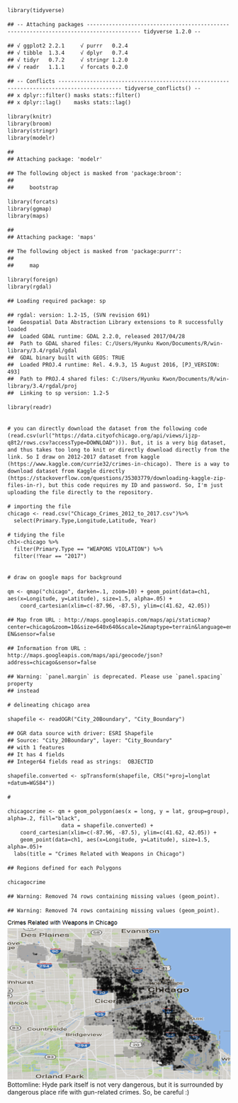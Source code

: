     library(tidyverse)

    ## -- Attaching packages --------------------------------------------------------------------------------------- tidyverse 1.2.0 --

    ## √ ggplot2 2.2.1     √ purrr   0.2.4
    ## √ tibble  1.3.4     √ dplyr   0.7.4
    ## √ tidyr   0.7.2     √ stringr 1.2.0
    ## √ readr   1.1.1     √ forcats 0.2.0

    ## -- Conflicts ------------------------------------------------------------------------------------------ tidyverse_conflicts() --
    ## x dplyr::filter() masks stats::filter()
    ## x dplyr::lag()    masks stats::lag()

    library(knitr)
    library(broom)
    library(stringr)
    library(modelr)

    ## 
    ## Attaching package: 'modelr'

    ## The following object is masked from 'package:broom':
    ## 
    ##     bootstrap

    library(forcats)
    library(ggmap)
    library(maps)

    ## 
    ## Attaching package: 'maps'

    ## The following object is masked from 'package:purrr':
    ## 
    ##     map

    library(foreign)
    library(rgdal)

    ## Loading required package: sp

    ## rgdal: version: 1.2-15, (SVN revision 691)
    ##  Geospatial Data Abstraction Library extensions to R successfully loaded
    ##  Loaded GDAL runtime: GDAL 2.2.0, released 2017/04/28
    ##  Path to GDAL shared files: C:/Users/Hyunku Kwon/Documents/R/win-library/3.4/rgdal/gdal
    ##  GDAL binary built with GEOS: TRUE 
    ##  Loaded PROJ.4 runtime: Rel. 4.9.3, 15 August 2016, [PJ_VERSION: 493]
    ##  Path to PROJ.4 shared files: C:/Users/Hyunku Kwon/Documents/R/win-library/3.4/rgdal/proj
    ##  Linking to sp version: 1.2-5

    library(readr)


    # you can directly download the dataset from the following code (read.csv(url("https://data.cityofchicago.org/api/views/ijzp-q8t2/rows.csv?accessType=DOWNLOAD"))). But, it is a very big dataset, and thus takes too long to knit or directly download directly from the link. So I draw on 2012-2017 dataset from kaggle (https://www.kaggle.com/currie32/crimes-in-chicago). There is a way to download dataset from Kaggle directly (https://stackoverflow.com/questions/35303779/downloading-kaggle-zip-files-in-r), but this code requires my ID and password. So, I'm just uploading the file directly to the repository.  

    # importing the file
    chicago <- read.csv("Chicago_Crimes_2012_to_2017.csv")%>%
      select(Primary.Type,Longitude,Latitude, Year) 

    # tidying the file 
    ch1<-chicago %>%
      filter(Primary.Type == "WEAPONS VIOLATION") %>%
      filter(!Year == "2017")


    # draw on google maps for background

    qm <- qmap("chicago", darken=.1, zoom=10) + geom_point(data=ch1, aes(x=Longitude, y=Latitude), size=1.5, alpha=.05) +
        coord_cartesian(xlim=c(-87.96, -87.5), ylim=c(41.62, 42.05))

    ## Map from URL : http://maps.googleapis.com/maps/api/staticmap?center=chicago&zoom=10&size=640x640&scale=2&maptype=terrain&language=en-EN&sensor=false

    ## Information from URL : http://maps.googleapis.com/maps/api/geocode/json?address=chicago&sensor=false

    ## Warning: `panel.margin` is deprecated. Please use `panel.spacing` property
    ## instead

    # delineating chicago area

    shapefile <- readOGR("City_20Boundary", "City_Boundary")

    ## OGR data source with driver: ESRI Shapefile 
    ## Source: "City_20Boundary", layer: "City_Boundary"
    ## with 1 features
    ## It has 4 fields
    ## Integer64 fields read as strings:  OBJECTID

    shapefile.converted <- spTransform(shapefile, CRS("+proj=longlat +datum=WGS84"))

    # 

    chicagocrime <- qm + geom_polygon(aes(x = long, y = lat, group=group), alpha=.2, fill="black", 
                     data = shapefile.converted) + 
        coord_cartesian(xlim=c(-87.96, -87.5), ylim=c(41.62, 42.05)) +
        geom_point(data=ch1, aes(x=Longitude, y=Latitude), size=1.5, alpha=.05)+
      labs(title = "Crimes Related with Weapons in Chicago")

    ## Regions defined for each Polygons

    chicagocrime

    ## Warning: Removed 74 rows containing missing values (geom_point).

    ## Warning: Removed 74 rows containing missing values (geom_point).

![](PERSP_HW05_PART2_files/figure-markdown_strict/unnamed-chunk-1-1.png)
Bottomline: Hyde park itself is not very dangerous, but it is surrounded
by dangerous place rife with gun-related crimes. So, be careful :)

